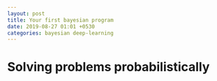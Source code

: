 ```yaml
---
layout: post
title: Your first bayesian program
date: 2019-08-27 01:01 +0530
categories: bayesian deep-learning
---
```


# Solving problems probabilistically


